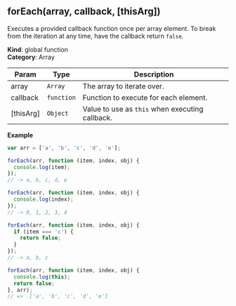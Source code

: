 <a name="forEach"></a>

## forEach(array, callback, [thisArg])
Executes a provided callback function once per array element.
To break from the iteration at any time, have the callback return `false`.

**Kind**: global function  
**Category**: Array  

| Param | Type | Description |
| --- | --- | --- |
| array | <code>Array</code> | The array to iterate over. |
| callback | <code>function</code> | Function to execute for each element. |
| [thisArg] | <code>Object</code> | Value to use as `this` when executing callback. |

**Example**  
```js
var arr = ['a', 'b', 'c', 'd', 'e'];

forEach(arr, function (item, index, obj) {
  console.log(item);
});
// -> a, b, c, d, e

forEach(arr, function (item, index, obj) {
  console.log(index);
});
// -> 0, 1, 2, 3, 4

forEach(arr, function (item, index, obj) {
  if (item === 'c') {
    return false;
  }
});
// -> a, b, c

forEach(arr, function (item, index, obj) {
  console.log(this);
  return false;
}, arr);
// =>  ['a', 'b', 'c', 'd', 'e']
```
